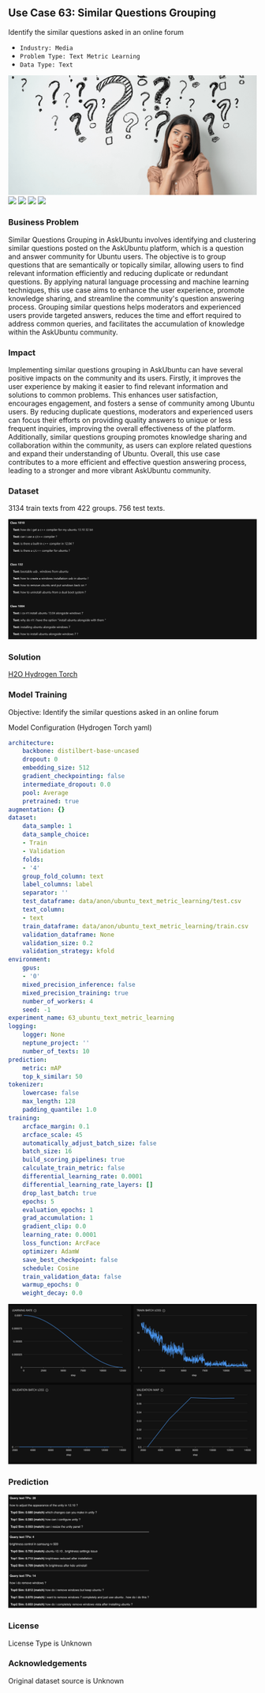 ## Use Case 63: Similar Questions Grouping

Identify the similar questions asked in an online forum

- `Industry: Media`
- `Problem Type: Text Metric Learning`
- `Data Type: Text`

![](https://github.com/h2oai/ht-catalog/blob/646864e3c695f7c721514159bd6c59520dab7438/Assets/use-cases/askubuntu_questions/cover.png)
![](https://github.com/h2oai/ht-catalog/blob/646864e3c695f7c721514159bd6c59520dab7438/Assets/use-cases/askubuntu_questions/cover.jpg)
![](https://github.com/h2oai/ht-catalog/blob/646864e3c695f7c721514159bd6c59520dab7438/Assets/use-cases/askubuntu_questions/cover.jpeg)
![](https://github.com/h2oai/ht-catalog/blob/646864e3c695f7c721514159bd6c59520dab7438/Assets/use-cases/askubuntu_questions/cover.webp)
![](https://github.com/h2oai/ht-catalog/blob/646864e3c695f7c721514159bd6c59520dab7438/Assets/use-cases/askubuntu_questions/cover)

### Business Problem 

Similar Questions Grouping in AskUbuntu involves identifying and clustering similar questions posted on the AskUbuntu platform, which is a question and answer community for Ubuntu users. The objective is to group questions that are semantically or topically similar, allowing users to find relevant information efficiently and reducing duplicate or redundant questions. By applying natural language processing and machine learning techniques, this use case aims to enhance the user experience, promote knowledge sharing, and streamline the community's question answering process. Grouping similar questions helps moderators and experienced users provide targeted answers, reduces the time and effort required to address common queries, and facilitates the accumulation of knowledge within the AskUbuntu community.

### Impact

Implementing similar questions grouping in AskUbuntu can have several positive impacts on the community and its users. Firstly, it improves the user experience by making it easier to find relevant information and solutions to common problems. This enhances user satisfaction, encourages engagement, and fosters a sense of community among Ubuntu users. By reducing duplicate questions, moderators and experienced users can focus their efforts on providing quality answers to unique or less frequent inquiries, improving the overall effectiveness of the platform. Additionally, similar questions grouping promotes knowledge sharing and collaboration within the community, as users can explore related questions and expand their understanding of Ubuntu. Overall, this use case contributes to a more efficient and effective question answering process, leading to a stronger and more vibrant AskUbuntu community.

### Dataset

3134 train texts from 422 groups. 756 test texts. 

![train data](https://github.com/h2oai/ht-catalog/blob/646864e3c695f7c721514159bd6c59520dab7438/Assets/use-cases/askubuntu_questions/train%20data.png)

### Solution

[H2O Hydrogen Torch](https://docs.h2o.ai/h2o-hydrogen-torch/)

### Model Training

Objective: Identify the similar questions asked in an online forum

Model Configuration (Hydrogen Torch yaml)

```yaml
architecture:
    backbone: distilbert-base-uncased
    dropout: 0
    embedding_size: 512
    gradient_checkpointing: false
    intermediate_dropout: 0.0
    pool: Average
    pretrained: true
augmentation: {}
dataset:
    data_sample: 1
    data_sample_choice:
    - Train
    - Validation
    folds:
    - '4'
    group_fold_column: text
    label_columns: label
    separator: ''
    test_dataframe: data/anon/ubuntu_text_metric_learning/test.csv
    text_column:
    - text
    train_dataframe: data/anon/ubuntu_text_metric_learning/train.csv
    validation_dataframe: None
    validation_size: 0.2
    validation_strategy: kfold
environment:
    gpus:
    - '0'
    mixed_precision_inference: false
    mixed_precision_training: true
    number_of_workers: 4
    seed: -1
experiment_name: 63_ubuntu_text_metric_learning
logging:
    logger: None
    neptune_project: ''
    number_of_texts: 10
prediction:
    metric: mAP
    top_k_similar: 50
tokenizer:
    lowercase: false
    max_length: 128
    padding_quantile: 1.0
training:
    arcface_margin: 0.1
    arcface_scale: 45
    automatically_adjust_batch_size: false
    batch_size: 16
    build_scoring_pipelines: true
    calculate_train_metric: false
    differential_learning_rate: 0.0001
    differential_learning_rate_layers: []
    drop_last_batch: true
    epochs: 5
    evaluation_epochs: 1
    grad_accumulation: 1
    gradient_clip: 0.0
    learning_rate: 0.0001
    loss_function: ArcFace
    optimizer: AdamW
    save_best_checkpoint: false
    schedule: Cosine
    train_validation_data: false
    warmup_epochs: 0
    weight_decay: 0.0

```

![chart](https://github.com/h2oai/ht-catalog/blob/646864e3c695f7c721514159bd6c59520dab7438/Assets/use-cases/askubuntu_questions/chart.png)


### Prediction

![Predictions](https://github.com/h2oai/ht-catalog/blob/646864e3c695f7c721514159bd6c59520dab7438/Assets/use-cases/askubuntu_questions/Validation%20Predictions.png)

### License

License Type is Unknown

### Acknowledgements

Original dataset source is Unknown
